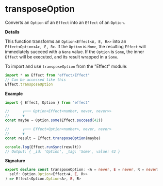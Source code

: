 # transposeOption

Converts an `Option` of an `Effect` into an `Effect` of an `Option`.

**Details**

This function transforms an `Option<Effect<A, E, R>>` into an
`Effect<Option<A>, E, R>`. If the `Option` is `None`, the resulting `Effect`
will immediately succeed with a `None` value. If the `Option` is `Some`, the
inner `Effect` will be executed, and its result wrapped in a `Some`.

To import and use `transposeOption` from the "Effect" module:

```ts
import * as Effect from "effect/Effect"
// Can be accessed like this
Effect.transposeOption
```

**Example**

```ts
import { Effect, Option } from "effect"

//      ┌─── Option<Effect<number, never, never>>
//      ▼
const maybe = Option.some(Effect.succeed(42))

//      ┌─── Effect<Option<number>, never, never>
//      ▼
const result = Effect.transposeOption(maybe)

console.log(Effect.runSync(result))
// Output: { _id: 'Option', _tag: 'Some', value: 42 }
```

**Signature**

```ts
export declare const transposeOption: <A = never, E = never, R = never>(
  self: Option.Option<Effect<A, E, R>>
) => Effect<Option.Option<A>, E, R>
```
